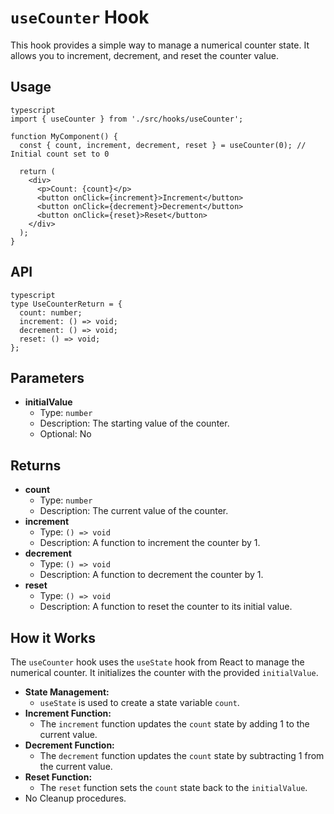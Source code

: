 # `useCounter` Hook

This hook provides a simple way to manage a numerical counter state. It allows you to increment, decrement, and reset the counter value.

## Usage
```
typescript
import { useCounter } from './src/hooks/useCounter';

function MyComponent() {
  const { count, increment, decrement, reset } = useCounter(0); // Initial count set to 0

  return (
    <div>
      <p>Count: {count}</p>
      <button onClick={increment}>Increment</button>
      <button onClick={decrement}>Decrement</button>
      <button onClick={reset}>Reset</button>
    </div>
  );
}
```
## API
```
typescript
type UseCounterReturn = {
  count: number;
  increment: () => void;
  decrement: () => void;
  reset: () => void;
};
```
## Parameters

*   **initialValue**
    *   Type: `number`
    *   Description: The starting value of the counter.
    *   Optional: No

## Returns

*   **count**
    *   Type: `number`
    *   Description: The current value of the counter.
*   **increment**
    *   Type: `() => void`
    *   Description: A function to increment the counter by 1.
*   **decrement**
    *   Type: `() => void`
    *   Description: A function to decrement the counter by 1.
*   **reset**
    *   Type: `() => void`
    *   Description: A function to reset the counter to its initial value.

## How it Works

The `useCounter` hook uses the `useState` hook from React to manage the numerical counter. It initializes the counter with the provided `initialValue`.

*   **State Management:**
    *   `useState` is used to create a state variable `count`.
*   **Increment Function:**
    *   The `increment` function updates the `count` state by adding 1 to the current value.
*   **Decrement Function:**
    *   The `decrement` function updates the `count` state by subtracting 1 from the current value.
*   **Reset Function:**
    *   The `reset` function sets the `count` state back to the `initialValue`.
* No Cleanup procedures.